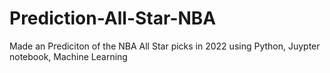 # Prediction-All-Star-NBA
Made an Prediciton of the NBA All Star picks in 2022 using Python, Juypter notebook, Machine Learning
